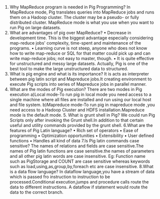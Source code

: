 1.	Why MapReduce program is needed in Pig Programming?
In MapReduce mode, Pig translates queries into MapReduce jobs and runs them on a Hadoop cluster. The cluster may be a pseudo- or fully distributed cluster. MapReduce mode is what you use when you want to run Pig on large datasets.
2.	What are advantages of pig over MapReduce?
•	Decrease in development time. This is the biggest advantage especially considering map-reduce jobs' complexity, time-spent and maintenance of the programs.
•	Learning curve is not steep, anyone who does not know how to write map-reduce or SQL for that matter could pick up and can write map-reduce jobs; not easy to master, though.
•	It is quite effective for unstructured and messy large datasets. Actually, Pig is one of the best tool to make the large unstructured data to structured.
3.	What is pig engine and what is its importance?
It is acts as interpreter between pig latin script and Mapreduce jobs.It creating environment to execute Pig scripts into series of Mapreduce jobs in parallel manner.
4.	What are the modes of Pig execution?
There are two modes in Pig execution
	a)Local mode-To run pig in local mode you need access to a single machine where all files are installed and run using our local host and file system.
	b)Mapreduce mode-To run pig in mapreduce mode ,you need access to a Hadoop Cluster and HDFS installation.Mapreduce mode is the default mode.
        5. What is grunt shell in Pig?
	We could run Pig Scripts only after invoking the Grunt shell.In addition to that certain useful and utility commands provided by the grunt shell.
6.What are the features of Pig Latin language?
•	Rich set of operators
•	Ease of programming
•	Optimization opportunities
•	Extensibility
•	User defined functions
•	Handles all kind of data
7.Is Pig latin commands case sensitive?
The names of relations and fields are case sensitive.The names of Pig latin functions are case sensitive.the names of parameters and all other pig latin words are case insensitive.
Eg:
Function name such as PigStorage and COUNT are case sensitive whereas keywords such as load,using,as,group,by,foreach etc are case insensitive.
8.What is a data flow language?
In dataflow language,you have a stream of data which is passed fro instruction to instruction to be processed.Conditional execution,jumps and procedure calls route the data to different instructions. A dataflow if statement would route the data to the correct branch.
